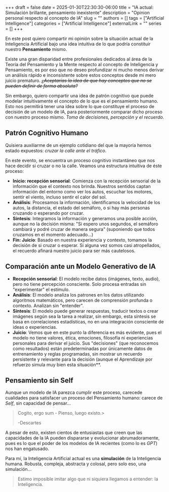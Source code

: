 +++ 
draft = false
date = 2025-01-30T22:30:30-06:00
title = "IA actual: Simulación brillante, pensamiento inexistente"
description = "Opinion personal respecto al concepto de IA"
slug = ""
authors = []
tags = ["Artificial Intelligence"]
categories = ["Artificial Intelligence"]
externalLink = ""
series = []
+++ 

En este post quiero compartir mi opinión sobre la situación actual de la Inteligencia Artificial bajo una idea intuitiva de lo que podría constituir nuestro **Pensamiento** mismo.

Existe una gran disparidad entre profesionales dedicados al área de la Teoría del Pensamiento y la Mente respecto al concepto de Inteligencia y Pensamiento, es por eso que no deseo profundizar ni mucho menos derivar un análisis rápido e inconsistente sobre estos conceptos desde mi mero juicio prematuro. ~~_¿Aceptarías la idea de que hay conceptos que no se pueden definir de forma absoluta?_~~

Sin embargo, quiero compartir una idea de patrón cognitivo que puede modelar intuitivamente el concepto de lo que es el pensamiento humano. Esto nos permitirá tener una idea sobre lo que constituye el proceso de decisión de un modelo de IA, para posteriormente comparar dicho proceso con nuestro proceso mismo. _Toma de decisiones, percepción y el recuerdo._

## Patrón Cognitivo Humano
Quisiera auxiliarme de un ejemplo cotidiano del que la mayoría hemos estado expuestos: _cruzar la calle ante el tráfico_. 

En este evento, se encuentra un proceso cognitivo instantáneo que nos hace decidir si cruzar o no la calle. Veamos una estructura intuitiva de éste proceso:

- **Inicio: recepción sensorial**: Comienza con la recepción sensorial de la información que el contexto nos brinda. Nuestros sentidos captan información del entorno como ver los autos, escuchar los motores, sentir el viento, incluso sentir el calor del sol.
- **Análisis**: Procesamos la información, identificamos la velocidad de los autos, la distancia, el estado del semáforo, o si hay más personas cruzando o esperando por cruzar.
- **Síntesis**: Integramos la información y generamos una posible acción, aunque no la decisión misma: "Si espero unos segundos, el semáforo cambiará y podré cruzar de manera segura" (suponiendo que todos cruzamos en el momento adecuado...)
- **Fin: Juicio**: Basado en nuestra experiencia y contexto, tomamos la decisión de si cruzar o esperar. Si alguna vez somos casi atropellados, el recuerdo afinará nuestro juicio para ser más cautelosos.

## Comparación ante un Modelo Generativo de IA

- **Recepción sensorial**: El modelo recibe datos (imágenes, texto, audio), pero no tiene percepción consciente. Solo procesa entradas sin "experimentar" el estímulo.
- **Análisis**: El modelo analiza los patrones en los datos utilizando algoritmos matemáticos, pero carecen de comprensión profunda o contexto. Analizan sin "entender".
- **Síntesis**: El modelo puede generar respuestas, traducir textos o crear imágenes según sea la tarea a realizar, sin embargo, esta síntesis se basa en correlaciones estadísticas, no en una integración consciente de ideas o experiencias. 
- **Juicio**: Vemos que en este punto la diferencia es más evidente, pues el modelo no tiene valores, ética, emociones, filosofía ni experiencias personales para derivar el juicio. Sus "decisiones" (que reconocemos como resultados) están predeterminadas por únicamente datos de entrenamiento y reglas programadas, sin mostrar un recuerdo persistente y relevante para la decisión (aunque el Aprendizaje por refuerzo simula muy bien esta situación**. 

## Pensamiento sin Self
Aunque un modelo de IA parezca cumplir este proceso, carecede cualidades para satisfacer un proceso del Pensamiento humano: carece de _Self_, sin capacidad de pensar...
> Cogito, ergo sum - Pienso, luego existo.>
>
> -Descartes

A pesar de esto, existen cientos de entusiastas que creen que las capacidades de la IA pueden dispararse y evolucionar abrumadoramente, pues es lo que el poder de los modelos de IA recientes (como lo es _GPT_) nos han engatusado. 

Para mí, la Inteligencia Artificial actual es una **simulación** de la Inteligencia humana. Robusta, compleja, abstracta y colosal, pero solo eso, una simulación...

> Estimo imposible imitar algo que ni siquiera llegamos a entender: la Inteligencia.
